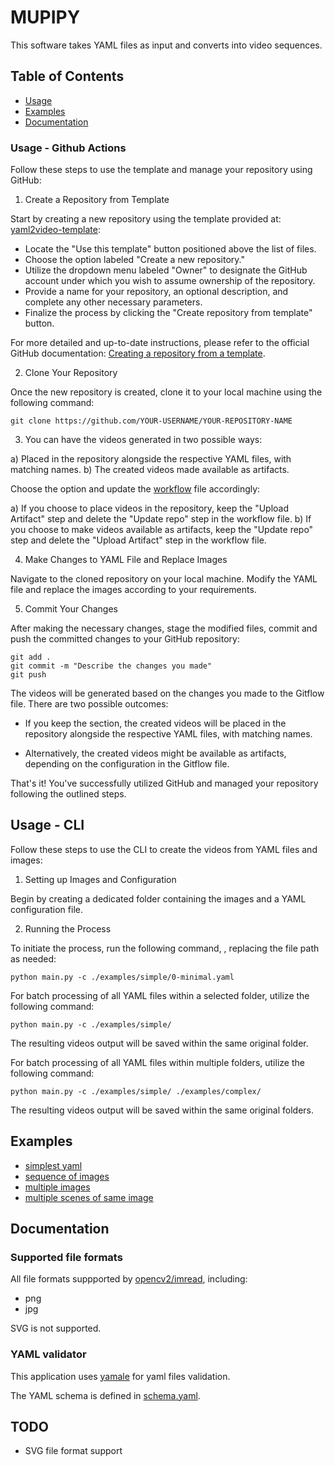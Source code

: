 
# MUPIPY

This software takes YAML files as input and converts into video sequences.

## Table of Contents

- [Usage](#usage)
- [Examples](#examples)
- [Documentation](#documenation)

### Usage - Github Actions

Follow these steps to use the template and manage your repository using GitHub:

1. Create a Repository from Template

Start by creating a new repository using the template provided at: [yaml2video-template](https://github.com/ruifpcoelho/yaml2video-template):

* Locate the "Use this template" button positioned above the list of files.
* Choose the option labeled "Create a new repository."
* Utilize the dropdown menu labeled "Owner" to designate the GitHub account under which you wish to assume ownership of the repository.
* Provide a name for your repository, an optional description, and complete any other necessary parameters.
* Finalize the process by clicking the "Create repository from template" button.

For more detailed and up-to-date instructions, please refer to the official GitHub documentation: [Creating a repository from a template](https://docs.github.com/en/repositories/creating-and-managing-repositories/creating-a-repository-from-a-template).

2. Clone Your Repository

Once the new repository is created, clone it to your local machine using the following command:

````
git clone https://github.com/YOUR-USERNAME/YOUR-REPOSITORY-NAME
````

3. You can have the videos generated in two possible ways:

a) Placed in the repository alongside the respective YAML files, with matching names.
b) The created videos made available as artifacts.

Choose the option and update the [workflow](https://github.com/ruifpcoelho/yaml2video-template/blob/master/.github/workflows/build-video.yml) file accordingly:

a) If you choose to place videos in the repository, keep the "Upload Artifact" step and delete the "Update repo" step in the workflow file.
b) If you choose to make videos available as artifacts, keep the "Update repo" step and delete the "Upload Artifact" step in the workflow file.

4. Make Changes to YAML File and Replace Images

Navigate to the cloned repository on your local machine.
Modify the YAML file and replace the images according to your requirements.

5. Commit Your Changes

After making the necessary changes, stage the modified files, commit and push the committed changes to your GitHub repository:

```
git add .
git commit -m "Describe the changes you made"
git push
```

The videos will be generated based on the changes you made to the Gitflow file.
There are two possible outcomes:

* If you keep the section, the created videos will be placed in the repository alongside the respective YAML files, with matching names.

* Alternatively, the created videos might be available as artifacts, depending on the configuration in the Gitflow file.

That's it! You've successfully utilized GitHub and managed your repository following the outlined steps.

## Usage - CLI

Follow these steps to use the CLI to create the videos from YAML files and images:

1. Setting up Images and Configuration

Begin by creating a dedicated folder containing the images and a YAML configuration file.

2. Running the Process

To initiate the process, run the following command, , replacing the file path as needed:

```
python main.py -c ./examples/simple/0-minimal.yaml
```

For batch processing of all YAML files within a selected folder, utilize the following command:

```
python main.py -c ./examples/simple/
```

The resulting videos output will be saved within the same original folder.

For batch processing of all YAML files within multiple folders, utilize the following command:

```
python main.py -c ./examples/simple/ ./examples/complex/
```

The resulting videos output will be saved within the same original folders.

## Examples

* [simplest yaml](./examples/simple/0-minimal.yaml)
* [sequence of images](./examples/simple/1-sequence.yaml)
* [multiple images](./examples/simple/0-multiple.yaml)
* [multiple scenes of same image](./examples/simple/0-scenes.yaml)

## Documentation

### Supported file formats

All file formats suppported by [opencv2/imread](https://docs.opencv.org/3.4/d4/da8/group__imgcodecs.html#ga288b8b3da0892bd651fce07b3bbd3a56), including:

* png
* jpg

SVG is not supported.

### YAML validator

This application uses [yamale](https://pypi.org/project/yamale/) for yaml files validation.

The YAML schema is defined in [schema.yaml](./schema.yaml).

## TODO

* SVG file format support
